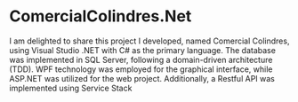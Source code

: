 # ComercialColindres.Net
I am delighted to share this project I developed, named Comercial Colindres, using Visual Studio .NET with C# as the primary language. The database was implemented in SQL Server, following a domain-driven architecture (TDD). WPF technology was employed for the graphical interface, while ASP.NET was utilized for the web project. Additionally, a Restful API was implemented using Service Stack
